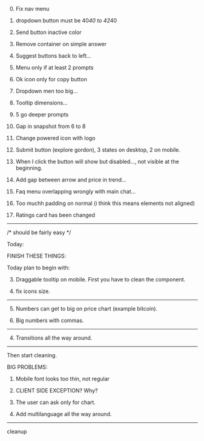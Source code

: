 0. Fix nav menu
2. dropdown button must be 40*40 to 42*40
3. Send button inactive color
6. Remove container on simple answer
4. Suggest buttons back to left...
5. Menu only if at least 2 prompts


7. Ok icon only for copy button
8. Dropdown men too big...
9. Tooltip dimensions...
12. 5 go deeper prompts

13. Gap in snapshot from 6 to 8

21. Change powered icon with logo
23. Submit button (explore gordon), 3 states on desktop, 2 on mobile.
24. When I click the button will show but disabled..., not visible at the beginning.
25. Add gap between arrow and price in trend...

20. Faq menu overlapping wrongly with main chat...
18. Too muchh padding on normal (i think this means elements not aligned)
11. Ratings card has been changed

----


/* should be fairly easy */





Today:


FINISH THESE THINGS:

Today plan to begin with:

3. Draggable tooltip on mobile. First you have to clean the component.

4. fix icons size.

---

5. Numbers can get to big on price chart (example bitcoin).

6. Big numbers with commas.

---

4. Transitions all the way around.

---

Then start cleaning.

BIG PROBLEMS:
1. Mobile font looks too thin, not regular
31. CLIENT SIDE EXCEPTION? Why?











32. The user can ask only for chart.
33. Add multilanguage all the way around.



---
cleanup